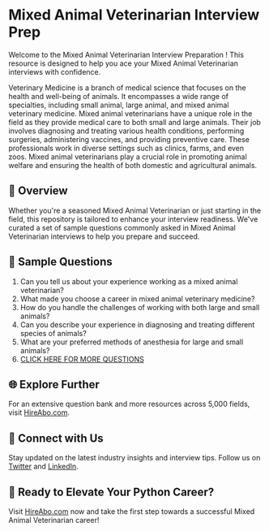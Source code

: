 # Mixed Animal Veterinarian Interview Prep

Welcome to the Mixed Animal Veterinarian Interview Preparation ! This resource is designed to help you ace your Mixed Animal Veterinarian interviews with confidence.

Veterinary Medicine is a branch of medical science that focuses on the health and well-being of animals. It encompasses a wide range of specialties, including small animal, large animal, and mixed animal veterinary medicine. Mixed animal veterinarians have a unique role in the field as they provide medical care to both small and large animals. Their job involves diagnosing and treating various health conditions, performing surgeries, administering vaccines, and providing preventive care. These professionals work in diverse settings such as clinics, farms, and even zoos. Mixed animal veterinarians play a crucial role in promoting animal welfare and ensuring the health of both domestic and agricultural animals.

## 🚀 Overview

Whether you're a seasoned Mixed Animal Veterinarian or just starting in the field, this repository is tailored to enhance your interview readiness. We've curated a set of sample questions commonly asked in Mixed Animal Veterinarian interviews to help you prepare and succeed.

## 📝 Sample Questions

1. Can you tell us about your experience working as a mixed animal veterinarian?
2. What made you choose a career in mixed animal veterinary medicine?
3. How do you handle the challenges of working with both large and small animals?
4. Can you describe your experience in diagnosing and treating different species of animals?
5. What are your preferred methods of anesthesia for large and small animals?
6. [CLICK HERE FOR MORE QUESTIONS](https://hireabo.com/job/24_0_20/Mixed%20Animal%20Veterinarian)

## 🌐 Explore Further

For an extensive question bank and more resources across 5,000 fields, visit [HireAbo.com](https://www.hireabo.com).

## 📱 Connect with Us

Stay updated on the latest industry insights and interview tips. Follow us on [Twitter](https://twitter.com/hireabo) and [LinkedIn](https://www.linkedin.com/in/hire-abo-3609972a8/).

## 🚀 Ready to Elevate Your Python Career?

Visit [HireAbo.com](https://www.hireabo.com) now and take the first step towards a successful Mixed Animal Veterinarian career!